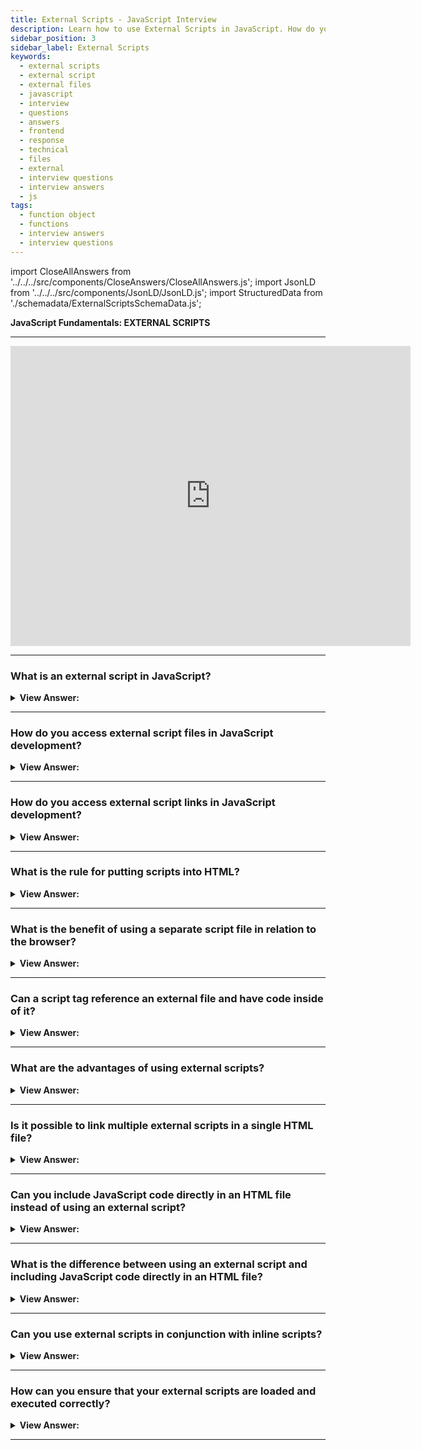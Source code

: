 ```yaml
---
title: External Scripts - JavaScript Interview
description: Learn how to use External Scripts in JavaScript. How do you access external script files in JavaScript development? | Frontend Developer Interview Questions
sidebar_position: 3
sidebar_label: External Scripts
keywords:
  - external scripts
  - external script
  - external files
  - javascript
  - interview
  - questions
  - answers
  - frontend
  - response
  - technical
  - files
  - external
  - interview questions
  - interview answers
  - js
tags:
  - function object
  - functions
  - interview answers
  - interview questions
---
```


<!-- Notes: Passed Rich Snippets validation. -->

import CloseAllAnswers from '../../../src/components/CloseAnswers/CloseAllAnswers.js';
import JsonLD from '../../../src/components/JsonLD/JsonLD.js';
import StructuredData from './schemadata/ExternalScriptsSchemaData.js';

<JsonLD data={StructuredData} />

<head>
  <title>External Scripts | JS Frontend Phone Interview Questions</title>
</head>

**JavaScript Fundamentals: EXTERNAL SCRIPTS**

---

<div class='videoWrapper'>
<iframe
    width="640"
    height="480"
    src="https://www.youtube.com/embed/ise5kH41cT8"
    frameborder="0"
    allow="autoplay; encrypted-media"
    allowfullscreen
>
</iframe>
</div>

---

<CloseAllAnswers />

### What is an external script in JavaScript?

<details>
  <summary><strong>View Answer:</strong></summary>
  <div>
  <div><strong>Interview Response:</strong> An external script is a JavaScript file that is separate from the HTML file that it is used in. It is linked to the HTML file using the &#60;script&#62; tag and is usually saved with a .js file extension.
  </div>
  </div>
</details>

---

### How do you access external script files in JavaScript development?

<details>
  <summary><strong>View Answer:</strong></summary>
  <div>
  <div><strong>Interview Response:</strong> To access external script files in JavaScript development, you can use the HTML &#60;script&#62; tag with the "src" attribute set to the file path of the external script.</div><br />
  <div><strong className="codeExample">Code Example:</strong><br /><br />
  
  <div></div>

```html
<!DOCTYPE html>
<html>
  <head>
    <title>Example</title>
    <script src="myscript.js"></script>
  </head>
  <body>
    <h1>Hello World!</h1>
  </body>
</html>
```

  </div>
  </div>
</details>

---

### How do you access external script links in JavaScript development?

<details>
  <summary><strong>View Answer:</strong></summary>
  <div>
  <div><strong>Interview Response:</strong> We can access external scripts by using the script-src attribute. Both secure and non-secure domains are permissible.</div><br />
  <div><strong className="codeExample">Code Example:</strong><br /><br />

  <div></div>

```html
<!DOCTYPE html>
<html>
  <head>
    <title>My Page</title>
    <script src="https://example.com/myscript.js"></script>
  </head>
  <body>
    <h1>Hello World!</h1>
  </body>
</html>
```

  </div>
  </div>
</details>

---

### What is the rule for putting scripts into HTML?

<details>
  <summary><strong>View Answer:</strong></summary>
  <div>
  <div><strong>Interview Response:</strong> As a rule, only the most straightforward scripts go into HTML pages. Complex scripts reside in separate files. The general rule for putting scripts into HTML is to include them in the &#60;body&#62; or &#60;head&#62; section using the &#60;script&#62; tag.</div><br/>
  <div><strong className="codeExample">Code Example:</strong><br /><br />

  <div></div>

```html
<!DOCTYPE html>
<html>
  <head>
    <title>My Page</title>
    <script>
        function myFunction() {
         console.log("I'm Simple");
        }
    </script>
  </head>
  <body>
    <h1>Hello World!</h1>
    <script src="complex.js"></script>
  </body>
</html>
```

</div>
  </div>
</details>

---

### What is the benefit of using a separate script file in relation to the browser?

<details>
  <summary><strong>View Answer:</strong></summary>
  <div>
  <div><strong>Interview Response:</strong> The benefit of using a separate file is that the browser downloads and stores the script in its cache. Instead of downloading it on every load, other pages referencing the same script take it from the cache. That reduces traffic and makes pages faster.</div><br/>
  <div><strong className="codeExample">Code Example:</strong><br /><br />

  <div></div>

```html
<!DOCTYPE html>
<html>
  <head>
    <title>My Page</title>
    <script src="myscript.js"></script>
  </head>
  <body>
    <h1>Hello World!</h1>
  </body>
</html>
```

</div>
  </div>
</details>

---

### Can a script tag reference an external file and have code inside of it?

<details>
  <summary><strong>View Answer:</strong></summary>
  <div>
  <div><strong>Interview Response:</strong> No, a script tag cannot contain both an external file and code inside it.</div><br />
  <div><strong className="codeExample">Code Example:</strong>This is not allowed<br /><br />

  <div></div>

```javascript
<script src="file.js">
  console.log(1); // the content is ignored, because src is set
</script>
```

The example above can be split into two scripts to work:<br />

  <div></div>

```javascript
<script src="file.js"></script>

<script>
  console.log('Now it works!');
</script>
```

  </div>  
  </div>
</details>

---

### What are the advantages of using external scripts?

<details>
  <summary><strong>View Answer:</strong></summary>
  <div>
  <div><strong>Interview Response:</strong> Using external scripts can help to separate your code into manageable pieces, make it easier to maintain and debug, and improve the overall performance of your website by allowing the browser to cache the script.
  </div>
  </div>
</details>

---

### Is it possible to link multiple external scripts in a single HTML file?

<details>
  <summary><strong>View Answer:</strong></summary>
  <div>
  <div><strong>Interview Response:</strong> Yes, it is possible to link multiple external scripts within a single HTML file.</div><br/>
  <div><strong className="codeExample">Code Example:</strong><br /><br />

  <div></div>

```html
<!DOCTYPE html>
<html>
  <head>
  <script src="path/to/script1.js"></script>
  <script src="path/to/script2.js"></script>
  </head>
  <body>
    <h1>Hello World!</h1>
  </body>
</html>
```

</div>
  </div>
</details>

---

### Can you include JavaScript code directly in an HTML file instead of using an external script?

<details>
  <summary><strong>View Answer:</strong></summary>
  <div>
  <div><strong>Interview Response:</strong> Yes, you can include JavaScript code directly in an HTML file using the &#60;script&#62; tag with the code enclosed in the tag. However, this is not recommended for larger scripts as it can make the HTML file difficult to read and maintain.</div><br/>
  <div><strong className="codeExample">Code Example:</strong><br /><br />

  <div></div>

```html
<!DOCTYPE html>
<html>
  <head>
    <script>
      function greet(name) {
        console.log("Hello, " + name + "!");
      }
    </script>
  </head>
  <body>
    <button onclick="greet('John')">Click me</button>
  </body>
</html>
```

<p>Including JavaScript code directly in an HTML file can be useful for adding functionality to specific elements on the page or for small scripts that do not require their own file. However, it can lead to code duplication and decreased maintainability if used excessively. Using external scripts can help to improve code organization and reuse.</p>

</div>
  </div>
</details>

---

### What is the difference between using an external script and including JavaScript code directly in an HTML file?

<details>
  <summary><strong>View Answer:</strong></summary>
  <div>
  <div><strong>Interview Response:</strong> An external script is a separate file that is loaded and cached separately, while inline scripts are directly embedded in the HTML file.</div><br />
  <div><strong className="codeExample">Code Example:</strong> Working with two files<br /><br />

  <div></div>

```javascript
// script.js
function greet(name) {
  console.log("Hello, " + name + "!");
}
```

Below index.html loads script.js above<br />

  <div></div>

```html
<!-- index.html -->
<!DOCTYPE html>
<html>
  <head>
    <script src="script.js"></script>
  </head>
  <body>
    <button onclick="greet('John')">Click me</button>
  </body>
</html>
```

  </div>  
  </div>
</details>

---

### Can you use external scripts in conjunction with inline scripts?

<details>
  <summary><strong>View Answer:</strong></summary>
  <div>
  <div><strong>Interview Response:</strong> Yes, you can use external scripts in conjunction with inline scripts. However, you should ensure that your scripts do not conflict with each other and that any necessary dependencies are loaded in the correct order.</div><br/>
  <div><strong className="codeExample">Code Example:</strong><br /><br />

  <div></div>

```html
<!DOCTYPE html>
<html>
  <head>
    <head>
      <script src="path/to/script.js"></script>
      <script>
        // Inline script
        console.log("This is an inline script.");
      </script>
    </head>
  </head>
  <body>
    <button onclick="greet('John')">Click me</button>
  </body>
</html>
```

<p>Using external scripts in conjunction with inline scripts can be useful for adding functionality to specific elements on the page or for handling events that are specific to a particular section of the page. However, it's important to ensure that scripts are loaded and executed in the correct order to avoid unexpected behavior.</p>

</div>
  </div>
</details>

---

### How can you ensure that your external scripts are loaded and executed correctly?

<details>
  <summary><strong>View Answer:</strong></summary>
  <div>
  <div><strong>Interview Response:</strong> To ensure that external scripts are loaded and executed correctly in JavaScript, we can use the onload event and the onerror event of the HTMLScriptElement object. The onload event fires when the script has been successfully loaded, while the onerror event fires when the script fails to load or encounters an error during execution.</div><br/>
  <div><strong className="codeExample">Code:</strong> For example, to load an external script and ensure that it has been loaded and executed correctly, we can use the following code:<br /><br />

  <div></div>

```javascript
let script = document.createElement("script");
script.src = "path/to/script.js";

script.onload = function() {
  console.log("Script loaded and executed successfully.");
};

script.onerror = function() {
  console.error("Failed to load script.");
};

document.head.appendChild(script);
```

<p>Using the onload and onerror events to ensure that external scripts are loaded and executed correctly can help to prevent errors and ensure that our code runs as intended.
</p>

</div>
  </div>
</details>

---
